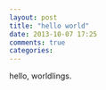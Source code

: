 ```yaml
---
layout: post
title: "hello world"
date: 2013-10-07 17:25
comments: true
categories: 
---
```


hello, worldlings.